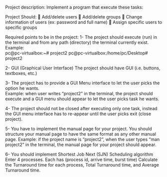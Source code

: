 Project description: 
Implement a program that execute these tasks: 
 
Project Should: 
 Add/delete users 
 Add/delete groups 
 Change information of users (ex: password and full name) 
 Assign specific users to specific groups 
 
Required points to be in the project: 
1- The project should execute (run) in the terminal and from any path (directory) 
the terminal currently exist.  
Example:  
pc@pc-virtualbox:~#  project2 
pc@pc-virtualbox:/home/pc/Desktop#  project2 
 
 
2- GUI (Graphical User Interface) 
The project should have GUI (i.e. buttons, textboxes, etc.) 
 
 
3- The project has to provide a GUI Menu interface to let the user picks the option 
he wants.  
Example: when user writes “project2” in the terminal, the project should execute 
and a GUI menu should appear to let the user picks task he wants. 
 
 
4- The project should not be closed after executing only one task, instead the GUI 
menu interface has to re-appear until the user picks exit (close project). 
 
 
 
5- You have to implement the manual page for your project. You should structure 
your manual page to have the same format as any other manual page. 
Example: if the project name is “project2”, when the user types “man project2” in 
the terminal, the manual page for your project should appear. 
 
 
6- You should implement Shortest Job Next (SJN) Scheduling algorithm 
Enter 4 processes. Each has (process id, arrive time, burst time) 
Calculate the Turnaround time for each process, Total Turnaround time, and 
Average Turnaround time.
